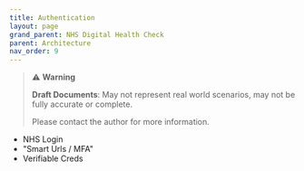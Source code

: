 ```yaml
---
title: Authentication
layout: page
grand_parent: NHS Digital Health Check
parent: Architecture
nav_order: 9
---
```


> ⚠️ **Warning**
>  
> **Draft Documents**: May not represent real world scenarios, may not be fully accurate or complete.
>
> Please contact the author for more information.

- NHS Login
- "Smart Urls / MFA"
- Verifiable Creds
